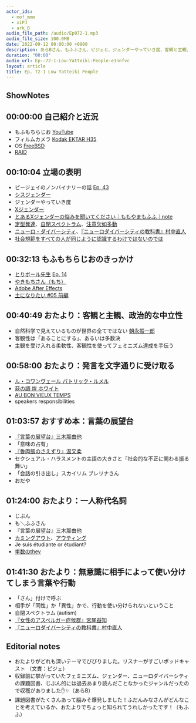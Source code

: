 ```yaml
---
actor_ids:
  - mof_mmm
  - xiPJ
  - ark_B
audio_file_path: /audio/Ep072-1.mp3
audio_file_size: 100.0MB
date: 2022-09-12 00:00:00 +0900
description: あらBさん、もふふさん、ピジェと、ジェンダーやっていき度、客観と主観、発言をエスパーする、「言葉の展望台」、一人称、無意識に相手によって使い分けてしまう言葉や行動について話しました。
duration: "00:00"
audio_url: Ep--72-1-Low-Yatteiki-People-e1nnfvc
layout: article
title: Ep. 72-1 Low Yatteiki People
---
```

## ShowNotes

## 00:00:00 自己紹介と近況

* もふもちらじお [YouTube](https://bit.ly/3qunekt)
* フィルムカメラ [Kodak EKTAR H35](https://amazon.co.jp/dp/B0B1J1D5G7)
* OS [FreeBSD](https://freebsd.org/)
* [RAID](https://ja.wikipedia.org/wiki/RAID)

## 00:10:04 立場の表明

* ピージェイのノンバイナリーの話 [Ep. 43](https://anchor.fm/arkbfm/episodes/Ep--43-Piijey-loves-themself-e1bu41c/a-a74f3rt)
* [シスジェンダー](https://bit.ly/3RWgGGY)
* ジェンダーやっていき度
* [Xジェンダー](https://bit.ly/3qvAtkS)
* [とあるXジェンダーの悩みを聞いてください｜ももやまもふふ｜note](https://note.com/mof_mmm/n/nad0bba7d4f7f)
* [定型発達](https://bit.ly/3L3nsZk)、[自閉スペクトラム](https://bit.ly/3RDaXWM)、[注意欠如多動](https://bit.ly/3L796qJ)
* [ニューロ・ダイバーシティ](https://bit.ly/2LbLlhq)、[『ニューロダイバーシティの教科書』村中直人](https://amzn.to/3B5Iou8)
* [社会規範をすべての人が同じように認識するわけではないのでは](https://bit.ly/3RSqNN5)

## 00:32:13 もふもちらじおのきっかけ

* [とりボール先生](https://twitter.com/oooTORIBALLooo) [Ep. 14](https://anchor.fm/arkbfm/episodes/Ep--14-Lemon-Taste-etiqc7/a-a52g9bd)
* [やきもちさん（もち）](https://twitter.com/y_ru1)
* [Adobe After Effects](https://adobe.com/jp/products/aftereffects.html)
* [土になりたい #05 前編](https://youtube.com/watch?v=J4Z799MB5tA)

## 00:40:49 おたより：客観と主観、政治的な中立性

* 自然科学で見えているものが世界の全てではない [朝永振一郎](https://bit.ly/3xCnQJ1)
* 客観性は「あることにする」、あるいは多数決
* 主観を受け入れる柔軟性、客観性を使ってフェミニズム達成を手伝う

## 00:58:00 おたより：発言を文字通りに受け取る

* [ル・コワンヴェール パトリック・ルメル](https://tabelog.com/tokyo/A1309/A130905/13058480/)
* [萩の調 煌 ホワイト](https://sanzen.co.jp/haginoshirabe-koh/)
* [AU BON VIEUX TEMPS](https://aubonvieuxtemps.jp/)
* speakers responsibilities

## 01:03:57 おすすめ本：言葉の展望台

* [『言葉の展望台』三木那由他](https://bookclub.kodansha.co.jp/product?item=0000367203)
* 「意味の占有」
* [『魯肉飯のさえずり』温又柔](https://chuko.co.jp/tanko/2020/08/005327.html)
* セクシュアル・ハラスメントの主語の大きさと「社会的な不正に関わる振る舞い」
* 「会話の引き出し」スカイリム ブレリナさん
* おだや

## 01:24:00 おたより：一人称代名詞

* じぶん
* も＼ふふさん
* 『言葉の展望台』三木那由他
* [カミングアウト](https://bit.ly/2Gu5wJz)、[アウティング](https://bit.ly/2L52FUS)
* Je suis étudiante or étudiant?
* [単数のthey](https://bit.ly/3QDuh4W)

## 01:41:30 おたより：無意識に相手によって使い分けてしまう言葉や行動

* 「さん」付けで呼ぶ
* 相手が「同性」か「異性」かで、行動を使い分けられないということ
* 自閉スペクトラム (autism)
* [『女性のアスペルガー症候群』宮尾益知](https://amzn.to/3eL7HdG)
* [『ニューロダイバーシティの教科書』村中直人](https://amzn.to/3B5Iou8)

## Editorial notes

* おたよりがどれも深いテーマでびびりました。リスナーがすごいポッドキャスト （文責：ピジェ）
* 収録前に挙がっていたフェミニズム、ジェンダー、ニューロダイバーシティの課題図書、じぶん的には過去あまり読んだことなかったジャンルだったので収穫がありました✋✨（あらB）
* 課題図書がたくさんあって脳みそ爆発しました！ふだんみなさんがどんなことを考えているか、おたよりでちょっと知られてうれしかったです！（もふふ）
